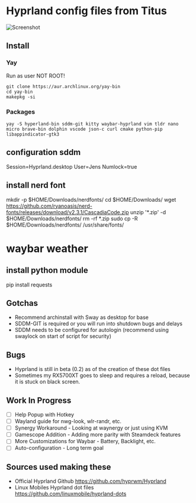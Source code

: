 # Hyprland config files from Titus

![Screenshot](https://github.com/ChrisTitusTech/hyprland-titus/raw/main/hyprland-titus.png)

## Install

### Yay

Run as user NOT ROOT!

```
git clone https://aur.archlinux.org/yay-bin
cd yay-bin
makepkg -si
```

### Packages

```
yay -S hyperland-bin sddm-git kitty waybar-hyprland vim tldr nano micro brave-bin dolphin vscode json-c curl cmake python-pip libappindicator-gtk3
```

## configuration sddm
Session=Hyprland.desktop
User=Jens
Numlock=true

## install nerd font
mkdir -p $HOME/Downloads/nerdfonts/
cd $HOME/Downloads/
wget https://github.com/ryanoasis/nerd-fonts/releases/download/v2.3.1/CascadiaCode.zip
unzip '*.zip' -d $HOME/Downloads/nerdfonts/
rm -rf *.zip
sudo cp -R $HOME/Downloads/nerdfonts/ /usr/share/fonts/

# waybar weather
## install python module
pip install requests

## Gotchas

- Recommend archinstall with Sway as desktop for base
- SDDM-GIT is required or you will run into shutdown bugs and delays
- SDDM needs to be configured for autologin (recommend using swaylock on start of script for security)

## Bugs

- Hyprland is still in beta (0.2) as of the creation of these dot files
- Sometimes my RX5700XT goes to sleep and requires a reload, because it is stuck on black screen.

## Work In Progress

- [ ] Help Popup with Hotkey
- [ ] Wayland guide for nwg-look, wlr-randr, etc.
- [ ] Synergy Workaround - Looking at waynergy or just using KVM
- [ ] Gamescope Addition - Adding more parity with Steamdeck features
- [ ] More Customizations for Waybar - Battery, Backlight, etc.
- [ ] Auto-configuration - Long term goal

## Sources used making these

- Official Hyprland Github <https://github.com/hyprwm/Hyprland>
- Linux Mobiles Hyprland dot files <https://github.com/linuxmobile/hyprland-dots>
